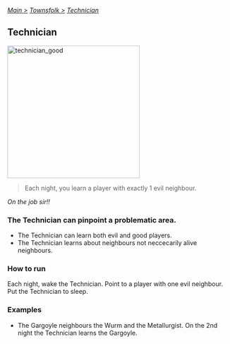 [*Main >*](https://github.com/PowerofMoll/Mining-Timing---A-fancreation-to-Blood-on-the-Clocktower/blob/main/README.md)
[_Townsfolk >_](https://github.com/PowerofMoll/Mining-Timing---A-fancreation-to-Blood-on-the-Clocktower/blob/main/Townsfolk/README.md)
[_Technician_](https://github.com/PowerofMoll/Mining-Timing---A-fancreation-to-Blood-on-the-Clocktower/blob/main/Townsfolk/Technician/README.md)

## Technician

<img src="https://github.com/user-attachments/assets/cb90fba9-a1ed-43d7-a3f9-593c166de713" alt="technician_good" width="300" height="300">

> Each night, you learn a player with exactly 1 evil neighbour.

*On the job sir!!*

### The Technician can pinpoint a problematic area.
- The Technician can learn both evil and good players.
- The Technician learns about neighbours not neccecarily alive neighbours.

### How to run

Each night, wake the Technician. Point to a player with one evil neighbour. Put the Technician to sleep.

### Examples
- The Gargoyle neighbours the Wurm and the Metallurgist. On the 2nd night the Technician learns the Gargoyle.
